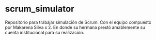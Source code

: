 # scrum_simulator
Repositorio para trabajar simulación de Scrum.
Con el equipo compuesto por Makarena Silva x 2. En donde su hermana prestó amablemente su cuenta institucional para su realización.
